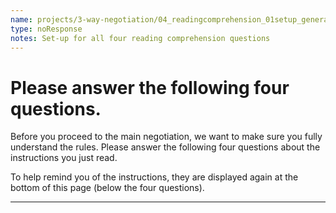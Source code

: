 ```yaml
---
name: projects/3-way-negotiation/04_readingcomprehension_01setup_general.md
type: noResponse
notes: Set-up for all four reading comprehension questions
---
```


# Please answer the following four questions.

Before you proceed to the main negotiation, we want to make sure you fully understand the rules. Please answer the following four questions about the instructions you just read.

To help remind you of the instructions, they are displayed again at the bottom of this page (below the four questions).

---
